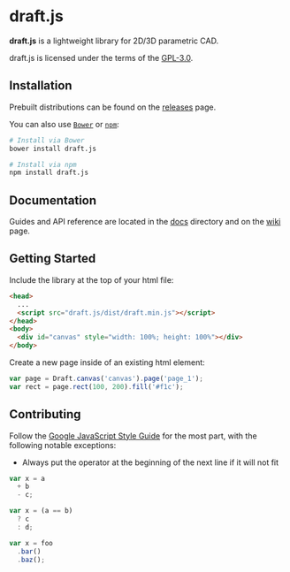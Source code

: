 # draft.js

**draft.js** is a lightweight library for 2D/3D parametric CAD.

draft.js is licensed under the terms of the [GPL-3.0](https://www.gnu.org/licenses/gpl.html).

## Installation

Prebuilt distributions can be found on the [releases](https://github.com/D1SC0tech/draft.js/releases) page.

You can also use [`Bower`](http://bower.io/) or [`npm`](https://www.npmjs.com/package/draft.js):

```sh
# Install via Bower
bower install draft.js

# Install via npm
npm install draft.js
```

## Documentation

Guides and API reference are located in the [docs](https://github.com/D1SC0tech/draft.js/tree/master/docs) directory and on the [wiki](https://github.com/D1SC0tech/draft.js/wiki) page.

## Getting Started

Include the library at the top of your html file:

```html
<head>
  ...
  <script src="draft.js/dist/draft.min.js"></script>
</head>
<body>
  <div id="canvas" style="width: 100%; height: 100%"></div>
</body>
```

Create a new page inside of an existing html element:

```javascript
var page = Draft.canvas('canvas').page('page_1');
var rect = page.rect(100, 200).fill('#f1c');
```

## Contributing

Follow the [Google JavaScript Style Guide](https://google.github.io/styleguide/javascriptguide.xml) for the most part, with the following notable exceptions:
- Always put the operator at the beginning of the next line if it will not fit

```javascript
var x = a
  + b
  - c;

var x = (a == b)
  ? c
  : d;

var x = foo
  .bar()
  .baz();
```
